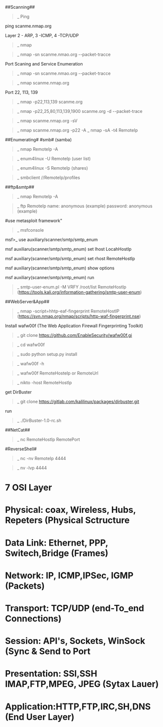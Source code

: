 ##Scanning##
>_ Ping

ping scanme.nmap.org

Layer 2 - ARP, 3 -ICMP, 4 -TCP/UDP

>_ nmap

>_ nmap -sn scanme.nmao.org --packet-tracce

Port Scaning and Service Enumeration
>_ nmap -sn scanme.nmao.org --packet-tracce

>_ nmap scanme.nmap.org

Port 22, 113, 139
>_ nmap -p22,113,139 scanme.org

>_ nmap -p22,25,80,113,139,1900 scanme.org -d --packet-trace

>_ nmap scanme.nmap.org -sV

>_ nmap scanme.nmap.org -p22 -A
>_ nmap -sA -t4 RemoteIp


##Enumerating#
#smb# (samba)

>_ nmap RemoteIp -A

>_ enum4linux -U RemoteIp (user list)

>_ enum4linux -S RemoteIp (shares)

>_ smbclient //RemoteIp/profiles 

##ftp&smtp##

>_ nmap RemoteIp -A

>_ ftp RemoteIp
  name: anonymous (example)
  password: anonymous (example)

#use metasploit framework"
>_ msfconsole

msf>_ use auxiliary/scanner/smtp/smtp_enum

msf auxiliaru(scanner/smtp/smtp_enum) set lhost LocahHostIp

msf auxiliary(scanner/smtp/smtp_enum) set rhost RemoteHostIp

msf auxiliary(scanner/smtp/smtp_enum) show options

msf auxiliary(scanner/smtp/smtp_enum) run

>_ smtp-user-enum.pl -M VRFY /root/list RemoteHostIp  (https://tools.kali.org/information-gathering/smtp-user-enum)

##WebServer&App##
>_ nmap -script=hhtp-eaf-fingerprint RemoteHostIP (https://svn.nmap.org/nmap/scripts/http-waf-fingerprint.nse)

Install wafw00f (The Web Application Firewall Fingerprinting Toolkit)

>_ git clone https://github.com/EnableSecurity/wafw00f.gi

>_ cd wafw00f

>_ sudo python setup.py install

>_ wafw00f -h

>_ wafw00f RemoteHosteIp or  RemoteUrl

>_ nikto -host RemoteHostIp

get DirBuster

>_ git clone https://gitlab.com/kalilinux/packages/dirbuster.git

run

>_ ./DirBuster-1.0-rc.sh

##NetCat##

>_ nc RemoteHostIp RemotePort

#ReverseShell#
>_ nc -nv RemoteIp 4444

>_ nv -lvp 4444

# 7 OSI Layer 
# Physical: coax, Wireless, Hubs, Repeters (Physical Sctructure
# Data Link: Ethernet, PPP, Switech,Bridge (Frames)
# Network: IP, ICMP,IPSec, IGMP (Packets)
# Transport: TCP/UDP (end-To_end Connections)
# Session: API's, Sockets, WinSock (Sync & Send to Port
# Presentation: SSl,SSH IMAP,FTP,MPEG, JPEG (Sytax Lauer)
# Application:HTTP,FTP,IRC,SH,DNS (End User Layer)








  




